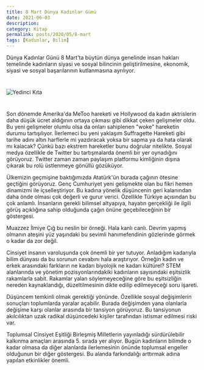 ```yaml
---
title: 8 Mart Dünya Kadınlar Günü
date: 2021-06-03
description: 
category: Kitap
permalink: posts/2020/05/8-mart
tags: [Kadınlar, Bilim]
---
```


Dünya Kadınlar Günü 8 Mart'ta büytün dünya genelinde insan hakları temelinde kadınların siyasi ve sosyal bilincinin geliştirilmesine, ekonomik, siyasi ve sosyal başarılarının kutlanmasına ayrılıyor.

<div class="row" style="margin-bottom: 2.5rem; margin-top: 2.5rem;">
   <div class="ten columns"><img class="u-max-full-width" src="https://tozbulut.github.io/images/8-mart.jpeg" alt="Yedinci Kıta"></div>
   <div class="two column"></div>
</div>

Son dönemde Amerika'da MeToo hareketi ve Hollywood da kadın aktrislerin daha düşük ücret aldığının ortaya çıkması gibi dikkat çeken gelişmeler oldu. Bu yeni gelişmeler olumlu olsa da onları sahiplenen "woke" hareketin durumu tartışılıyor. İlerlemeci bu yeni yaklaşım Suffragette Hareketi gibi tarihe adını altın harflerle mi yazdıracak yoksa bir sapma ya da hata olarak mı kalacak? Çünkü bazı ekstrem hareketler bunu doğrular nitelikte. Sosyal medya özellikle de Twitter bu tartışmalarda önemli bir yer oynadığını görüyoruz. Twitter zaman zaman paylaşım platformu kimliğinin dışına çıkarak bu rolü üstlenmeye gönüllü gözüküyor.

Ülkemizin geçmişine baktığımızda Atatürk'ün burada çağının ötesine geçtiğini görüyoruz. Genç Cumhuriyet yeni gelişmekte olan bu fikri hemen dinamizmi ile içselleştiriyor. Bu kadına yönelik düşüncenin geri kalanından daha önde olması çok değerli ve gurur verici. Özellikle Türkiye açısından bu çok anlamlı. İnsanların gerekli bilimsel altyapıya, hayatın gerçekliği ile ilgili görüş açıklığına sahip olduğunda çağın önüne geçebileceğinin bir göstergesi.

Muazzez İlmiye Çığ bu neslin bir örneği. Hala kanlı canlı. Devrim yapmış olmanın ateşini yüz yaşındaki bu sevimli hanımefendinin gözlerinde görmek o kadar da zor değil.

Cinsiyet insanın varoluşunda çok önemli bir yer tutuyor. Anladığım kadarıyla bilim dünyası da bu sorunun cevabını hala araştırıyor. Örneğin kadın ve erkek arasındaki farkların ne kadarı biyolojik ne kadarı kültürel? STEM alanlarında ve yönetim pozisyonlarındakiki kadınların sayısındaki eşitsizlik rakamlarla sabit. Rakamlar yalan söylemeyeceğine göre bu eşitsizliğin nereden kaynaklandığı, düzeltilmesinin dikte edilip edilmeyeceği soru işareti.

Düşüncem temkinli olmak gerektiği yönünde. Özellikle sosyal değişimlerin sonuçları toplumlarda yaralar açabilir. Burada değişimden yana olanlarla değişime karşı olanlar arasında bir tansiyon görüyoruz. Bu tansiyonun akılcılıktan uzak radikal düşüncedeki kişiler tarafından istismar edilmesi riski var.

Toplumsal Cinsiyet Eşitliği Birleşmiş Milletlerin yayınladığı sürdürülebilir kalkınma amaçları arasında 5. sırada yer alıyor. Bugün kadınların bilimde o kadar olmasa da diğer alanlarda ilerlemesinin önünde toplumsal engeller olduğunun bir diğer göstergesi. Bu alanda farkındalığı arttırmak adına yapılan etkinlikler önemli.
